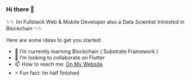 ### Hi there 👋

✨✨ Im Fullstack Web & Mobile Developer also a Data Scientist Intrested in Blockchain ✨✨

Here are some ideas to get you started:

- 🌱 I’m currently learning Blockchain ( Substrate Framework )
- 👯 I’m looking to collaborate on Flutter
- 📫 How to reach me: [On My Website](https://fluttensor.tk)
- ⚡ Fun fact: Im half finished
